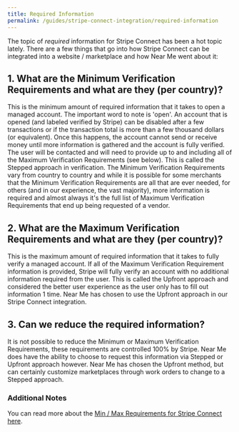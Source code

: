 ```yaml
---
title: Required Information
permalink: /guides/stripe-connect-integration/required-information
---
```


The topic of _required_ information for Stripe Connect has been a hot topic lately.
There are a few things that go into how Stripe Connect can be integrated into a website / marketplace and how Near Me went about it:

## 1. What are the Minimum Verification Requirements and what are they (per country)?
This is the minimum amount of required information that it takes to open a managed account. The important word to note is 'open'. An account that is opened (and labeled verified by Stripe) can be disabled after a few transactions or if the transaction total is more than a few thousand dollars (or equivalent). Once this happens, the account cannot send or receive money until more information is gathered and the account is fully verified. The user will be contacted and will need to provide up to and including all of the Maximum Verification Requirements (see below). This is called the Stepped approach in verification.
The Minimum Verification Requirements vary from country to country and while it is possible for some merchants that the Minimum Verification Requirements are all that are ever needed, for others (and in our experience, the vast majority), more information is required and almost always it's the full list of Maximum Verification Requirements that end up being requested of a vendor.

## 2. What are the Maximum Verification Requirements and what are they (per country)?
This is the maximum amount of required information that it takes to fully verify a managed account. If all of the Maximum Verification Requirement information is provided, Stripe will fully verify an account with no additional information required from the user. This is called the Upfront approach and considered the better user experience as the user only has to fill out information 1 time. Near Me has chosen to use the Upfront approach in our Stripe Connect integration.

## 3. Can we reduce the required information?
It is not possible to reduce the Minimum or Maximum Verification Requirements, these requirements are controlled 100% by Stripe. Near Me does have the ability to choose to request this information via Stepped or Upfront approach however. Near Me has chosen the Upfront method, but can certainly customize marketplaces through work orders to change to a Stepped approach.

### Additional Notes
You can read more about the [Min / Max Requirements for Stripe Connect here](https://stripe.com/docs/connect/required-verification-information).
